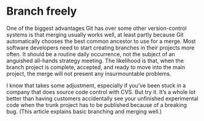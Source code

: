# Branch freely

One of the biggest advantages Git has over some other version-control systems is that merging usually works well, at least partly because Git automatically chooses the best common ancestor to use for a merge. Most software developers need to start creating branches in their projects more often. It should be a routine daily occurrence, not the subject of an anguished all-hands strategy meeting. The likelihood is that, when the branch project is complete, accepted, and ready to move into the main project, the merge will not present any insurmountable problems.

I know that takes some adjustment, especially if you’ve been stuck in a company that does source code control with CVS. But try it. It’s a whole lot better than having customers accidentally see your unfinished experimental code when the trunk project has to be published because of a breaking bug. (This article explains basic branching and merging well.)

